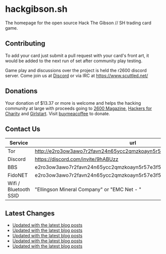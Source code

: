 # hackgibson.sh
The homepage for the open source Hack The Gibson // SH trading card game.


## Contributing

To add your card just submit a pull request with your card's front art, it would be added to the next run of set after community play testing.

Game play and discussions over the project is held the r2600 discord server. Come join us at [Discord](https://discord.com/invite/9hABUzz) or via IRC at https://www.scuttled.net/


## Donations

Your donation of $13.37 or more is welcome and helps the hacking community at large with proceeds going to [2600 Magazine](https://2600.com/), [Hackers for Charity](https://hackersforcharity.org) and [Girlstart](https://girlstart.org).  Visit [buymeacoffee](https://www.buymeacoffee.com/hackgibson.sh) to donate.


## Contact Us

Service | url
-|-
Tor | http://e2ro3ow3awo7r2favn24n65ycc2qmzkoayn5r57e3f56nvjwdcgg32ad.onion
Discord | https://discord.com/invite/9hABUzz
BBS | e2ro3ow3awo7r2favn24n65ycc2qmzkoayn5r57e3f56nvjwdcgg32ad.onion:23
FidoNET | e2ro3ow3awo7r2favn24n65ycc2qmzkoayn5r57e3f56nvjwdcgg32ad.onion:24554
Wifi / Bluetooth SSID | "Ellingson Mineral Company" or "EMC Net - <fidonet address>"

## Latest Changes
<!-- BLOG-POST-LIST:START -->
- [Updated with the latest blog posts](https://github.com/DFW2600/hackgibson.sh/commit/dd5f24a1954c3b341558b197f2cff23cdd0c73af)
- [Updated with the latest blog posts](https://github.com/DFW2600/hackgibson.sh/commit/b92569b911f8dd4e6265476726f0ba8025b002f5)
- [Updated with the latest blog posts](https://github.com/DFW2600/hackgibson.sh/commit/d1c3fac55ee231c622ec385d2911b023db6b92ce)
- [Updated with the latest blog posts](https://github.com/DFW2600/hackgibson.sh/commit/c3e44368dcc5e69cfb08acf0057d3b7d2ee25347)
- [Updated with the latest blog posts](https://github.com/DFW2600/hackgibson.sh/commit/f6d5ef112a20026a611ba0d95f56680e444c4bdd)
<!-- BLOG-POST-LIST:END -->
